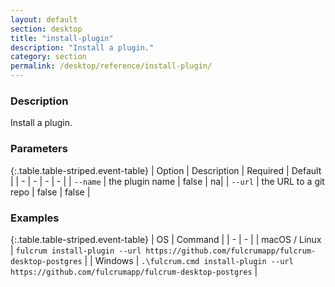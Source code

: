 ```yaml
---
layout: default
section: desktop
title: "install-plugin"
description: "Install a plugin."
category: section
permalink: /desktop/reference/install-plugin/
---
```


### Description

Install a plugin.

### Parameters

{:.table.table-striped.event-table}
| Option | Description | Required | Default |
| - | - | - | - |
| `--name` | the plugin name | false | na|
| `--url` | the URL to a git repo | false | false |

### Examples

{:.table.table-striped.event-table}
| OS | Command |
| - | - |
| macOS / Linux  | `fulcrum install-plugin --url https://github.com/fulcrumapp/fulcrum-desktop-postgres`  |
| Windows | `.\fulcrum.cmd install-plugin --url https://github.com/fulcrumapp/fulcrum-desktop-postgres` |
